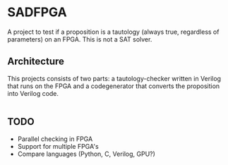 # SADFPGA

A project to test if a proposition is a tautology (always true, regardless of parameters) on an FPGA. This is not a SAT solver.

## Architecture
This projects consists of two parts: a tautology-checker written in Verilog that runs on the FPGA and a codegenerator that converts the proposition into Verilog code.

```
```

## TODO

- Parallel checking in FPGA
- Support for multiple FPGA's
- Compare languages (Python, C, Verilog, GPU?)
